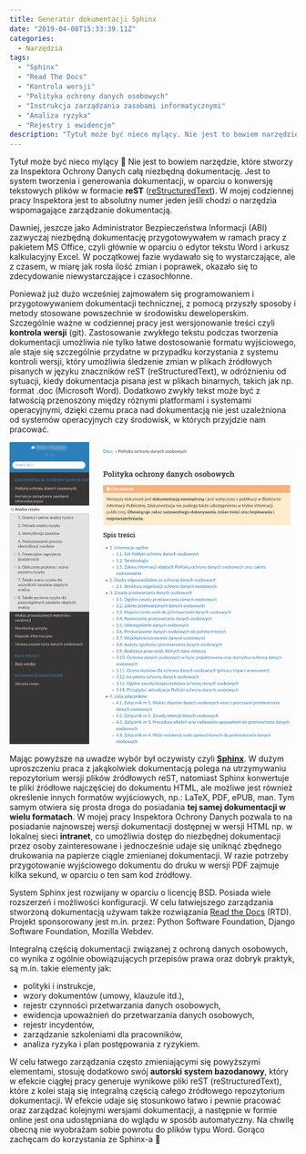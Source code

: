 ```yaml
---
title: Generator dokumentacji Sphinx
date: "2019-04-08T15:33:39.11Z"
categories:
  - Narzędzia
tags:
  - "Sphinx"
  - "Read The Docs"
  - "Kontrola wersji"
  - "Polityka ochrony danych osobowych"
  - "Instrukcja zarządzania zasobami informatycznymi"
  - "Analiza ryzyka"
  - "Rejestry i ewidencje"
description: "Tytuł może być nieco mylący. Nie jest to bowiem narzędzie, które stworzy za Inspektora Ochrony Danych całą niezbędną dokumentację. Jest to system tworzenia i generowania dokumentacji, w oparciu o konwersję tekstowych plików w formacie reST (reStructuredText). W mojej codziennej pracy Inspektora jest to absolutny numer jeden jeśli chodzi o narzędzia wspomagające zarządzanie dokumentacją."
---
```


Tytuł może być nieco mylący 🙂 Nie jest to bowiem narzędzie, które stworzy za Inspektora Ochrony Danych całą niezbędną dokumentację. Jest to system tworzenia i generowania dokumentacji, w oparciu o konwersję tekstowych plików w formacie **reST** ([reStructuredText](https://en.wikipedia.org/wiki/ReStructuredText)). W mojej codziennej pracy Inspektora jest to absolutny numer jeden jeśli chodzi o narzędzia wspomagające zarządzanie dokumentacją.

Dawniej, jeszcze jako Administrator Bezpieczeństwa Informacji (ABI) zazwyczaj niezbędną dokumentację przygotowywałem w ramach pracy z pakietem MS Office, czyli głównie w oparciu o edytor tekstu Word i arkusz kalkulacyjny Excel. W początkowej fazie wydawało się to wystarczające, ale z czasem, w miarę jak rosła ilość zmian i poprawek, okazało się to zdecydowanie niewystarczające i czasochłonne.

Ponieważ już dużo wcześniej zajmowałem się programowaniem i przygotowywaniem dokumentacji technicznej, z pomocą przyszły sposoby i metody stosowane powszechnie w środowisku deweloperskim. Szczególnie ważne w codziennej pracy jest wersjonowanie treści czyli **kontrola wersji** (git). Zastosowanie zwykłego tekstu podczas tworzenia dokumentacji umożliwia nie tylko łatwe dostosowanie formatu wyjściowego, ale staje się szczególnie przydatne w przypadku korzystania z systemu kontroli wersji, który umożliwia śledzenie zmian w plikach źródłowych pisanych w języku znaczników reST (reStructuredText), w odróżnieniu od sytuacji, kiedy dokumentacja pisana jest w plikach binarnych, takich jak np. format .doc (Microsoft Word). Dodatkowo zwykły tekst może być z łatwością przenoszony między różnymi platformami i systemami operacyjnymi, dzięki czemu praca nad dokumentacją nie jest uzależniona od systemów operacyjnych czy środowisk, w których przyjdzie nam pracować.

![Przykładowy ekran startowy dokumentacji online Sphinx w szablonie Read The Docs](/media/2019-04-08/readthedocs-sphinx.png)

Mając powyższe na uwadze wybór był oczywisty czyli [**Sphinx**](https://www.sphinx-doc.org/en/master/index.html). W dużym uproszczeniu praca z jakąkolwiek dokumentacją polega na utrzymywaniu repozytorium wersji plików źródłowych reST, natomiast Sphinx konwertuje te pliki źródłowe najczęściej do dokumentu HTML, ale możliwe jest również określenie innych formatów wyjściowych, np.: LaTeX, PDF, ePUB, man. Tym samym otwiera się prosta droga do posiadania **tej samej dokumentacji w wielu formatach**. W mojej pracy Inspektora Ochrony Danych pozwala to na posiadanie najnowszej wersji dokumentacji dostępnej w wersji HTML np. w lokalnej sieci **intranet**, co umożliwia dostęp do niezbędnej dokumentacji przez osoby zainteresowane i jednocześnie udaje się uniknąć zbędnego drukowania na papierze ciągle zmienianej dokumentacji. W razie potrzeby przygotowanie wyjściowego dokumentu do druku w wersji PDF zajmuje kilka sekund, w oparciu o ten sam kod źródłowy.

System Sphinx jest rozwijany w oparciu o licencję BSD. Posiada wiele rozszerzeń i możliwości konfiguracji. W celu łatwiejszego zarządzania stworzoną dokumentacją używam także rozwiązania [Read the Docs](https://readthedocs.org/) (RTD). Projekt sponsorowany jest m.in. przez: Python Software Foundation, Django Software Foundation, Mozilla Webdev.

Integralną częścią dokumentacji związanej z ochroną danych osobowych, co wynika z ogólnie obowiązujących przepisów prawa oraz dobryk praktyk, są m.in. takie elementy jak:
* polityki i instrukcje,
* wzory dokumentów (umowy, klauzule itd.),
* rejestr czynności przetwarzania danych osobowych,
* ewidencja upoważnień do przetwarzania danych osobowych,
* rejestr incydentów,
* zarządzanie szkoleniami dla pracowników,
* analiza ryzyka i plan postępowania z ryzykiem.

W celu łatwego zarządzania często zmieniającymi się powyższymi elementami, stosuję dodatkowo swój **autorski system bazodanowy**, który w efekcie ciągłej pracy generuje wynikowe pliki reST (reStructuredText), które z kolei stają się integralną częścią całego źródłowego repozytorium dokumentacji. W efekcie udaje się stosunkowo łatwo i pewnie pracować oraz zarządzać kolejnymi wersjami dokumentacji, a następnie w formie online jest ona udostępniana do wglądu w sposób automatyczny. Na chwilę obecną nie wyobrażam sobie powrotu do plików typu Word. Gorąco zachęcam do korzystania ze Sphinx-a 🙂